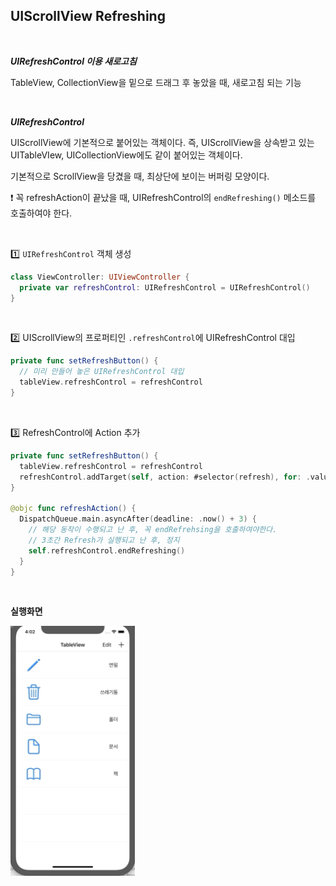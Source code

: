## UIScrollView Refreshing

<br>

***UIRefreshControl 이용 새로고침***

TableView, CollectionView을 밑으로 드래그 후 놓았을 때, 새로고침 되는 기능

<br>

***UIRefreshControl***

 UIScrollView에 기본적으로 붙어있는 객체이다. 즉, UIScrollView을 상속받고 있는 UITableVIew, UICollectionView에도 같이 붙어있는 객체이다. 

 기본적으로 ScrollView을 당겼을 때, 최상단에 보이는 버퍼링 모양이다.

 ❗️ 꼭 refreshAction이 끝났을 때, UIRefreshControl의 `endRefreshing()` 메소드를 호출하여야 한다.

<br>

1️⃣ `UIRefreshControl` 객체 생성

```swift
class ViewController: UIViewController { 
  private var refreshControl: UIRefreshControl = UIRefreshControl()
}
```

<br>

2️⃣ UIScrollView의 프로퍼티인 `.refreshControl`에 UIRefreshControl 대입

```swift
private func setRefreshButton() {
  // 미리 만들어 놓은 UIRefreshControl 대입
  tableView.refreshControl = refreshControl
}
```

<br>

3️⃣ RefreshControl에 Action 추가

```swift
private func setRefreshButton() {
  tableView.refreshControl = refreshControl
  refreshControl.addTarget(self, action: #selector(refresh), for: .valueChanged)
}

@objc func refreshAction() {
  DispatchQueue.main.asyncAfter(deadline: .now() + 3) {
    // 해당 동작이 수행되고 난 후, 꼭 endRefrehsing을 호출하여야한다.
    // 3초간 Refresh가 실행되고 난 후, 정지
    self.refreshControl.endRefreshing()
  }
}
```

<br>

**실행화면**

<img src="../images/refresh.gif" height="400px"/>

